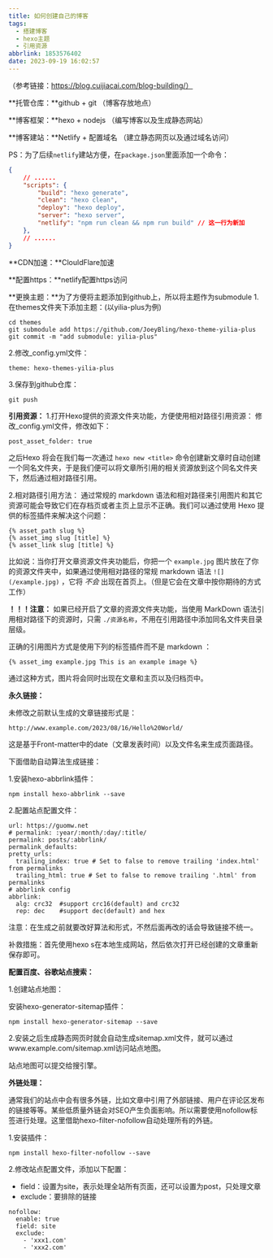 ```yaml
---
title: 如何创建自己的博客
tags:
  - 搭建博客
  - hexo主题
  - 引用资源
abbrlink: 1853576402
date: 2023-09-19 16:02:57
---
```




（参考链接：https://blog.cuijiacai.com/blog-building/）

**托管仓库：**github + git  （博客存放地点）

**博客框架：**hexo + nodejs （编写博客以及生成静态网站）

**博客建站：**Netlify + 配置域名 （建立静态网页以及通过域名访问）

<!--more-->

PS：为了后续`netlify`建站方便，在`package.json`里面添加一个命令：

```json
{
    // ......
    "scripts": {
        "build": "hexo generate",
        "clean": "hexo clean",
        "deploy": "hexo deploy",
        "server": "hexo server",
        "netlify": "npm run clean && npm run build" // 这一行为新加
    },
    // ......
}
```





**CDN加速：**ClouldFlare加速

**配置https：**netlify配置https访问

**更换主题：**为了方便将主题添加到github上，所以将主题作为submodule
1.在themes文件夹下添加主题：(以yilia-plus为例)

```git
cd themes
git submodule add https://github.com/JoeyBling/hexo-theme-yilia-plus
git commit -m "add submodule: yilia-plus"
```

2.修改_config.yml文件：

```
theme: hexo-themes-yilia-plus
```

3.保存到github仓库：

```
git push
```

**引用资源：**
1.打开Hexo提供的资源文件夹功能，方便使用相对路径引用资源：
修改_config.yml文件，修改如下：

```
post_asset_folder: true
```

之后Hexo 将会在我们每一次通过 `hexo new <title>` 命令创建新文章时自动创建一个同名文件夹，于是我们便可以将文章所引用的相关资源放到这个同名文件夹下，然后通过相对路径引用。

2.相对路径引用方法：
通过常规的 markdown 语法和相对路径来引用图片和其它资源可能会导致它们在存档页或者主页上显示不正确。我们可以通过使用 Hexo 提供的标签插件来解决这个问题：

```
{% asset_path slug %}
{% asset_img slug [title] %}
{% asset_link slug [title] %}
```

比如说：当你打开文章资源文件夹功能后，你把一个 `example.jpg` 图片放在了你的资源文件夹中，如果通过使用相对路径的常规 markdown 语法 `![](/example.jpg)` ，它将 *不会* 出现在首页上。（但是它会在文章中按你期待的方式工作）

**！！！注意：** 如果已经开启了文章的资源文件夹功能，当使用 MarkDown 语法引用相对路径下的资源时，只需 `./资源名称`，不用在引用路径中添加同名文件夹目录层级。

正确的引用图片方式是使用下列的标签插件而不是 markdown ：

```
{% asset_img example.jpg This is an example image %}
```

通过这种方式，图片将会同时出现在文章和主页以及归档页中。





**永久链接：**

未修改之前默认生成的文章链接形式是：

```
http://www.example.com/2023/08/16/Hello%20World/
```

这是基于Front-matter中的date（文章发表时间）以及文件名来生成页面路径。

下面借助自动算法生成链接：

1.安装hexo-abbrlink插件：

```
npm install hexo-abbrlink --save
```

2.配置站点配置文件：

```
url: https://guomw.net
# permalink: :year/:month/:day/:title/
permalink: posts/:abbrlink/
permalink_defaults:
pretty_urls:
  trailing_index: true # Set to false to remove trailing 'index.html' from permalinks
  trailing_html: true # Set to false to remove trailing '.html' from permalinks
# abbrlink config
abbrlink:
  alg: crc32  #support crc16(default) and crc32
  rep: dec    #support dec(default) and hex
```

注意：在生成之前就要改好算法和形式，不然后面再改的话会导致链接不统一。

补救措施：首先使用hexo s在本地生成网站，然后依次打开已经创建的文章重新保存即可。



**配置百度、谷歌站点搜索：**

1.创建站点地图：

安装hexo-generator-sitemap插件：

```
npm install hexo-generator-sitemap --save
```

2.安装之后生成静态网页时就会自动生成sitemap.xml文件，就可以通过www.example.com/sitemap.xml访问站点地图。

站点地图可以提交给搜引擎。





**外链处理：**

通常我们的站点中会有很多外链，比如文章中引用了外部链接、用户在评论区发布的链接等等。某些低质量外链会对SEO产生负面影响。所以需要使用nofollow标签进行处理。这里借助hexo-filter-nofollow自动处理所有的外链。

1.安装插件：

```
npm install hexo-filter-nofollow --save
```

2.修改站点配置文件，添加以下配置：

- field：设置为site，表示处理全站所有页面，还可以设置为post，只处理文章
- exclude：要排除的链接

```
nofollow:
  enable: true
  field: site
  exclude:
    - 'xxx1.com'
    - 'xxx2.com'
```



